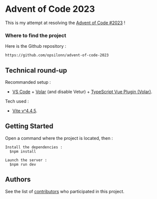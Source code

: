 # Advent of Code 2023

This is my attempt at resolving the [Advent of Code #2023](https://adventofcode.com) !



### Where to find the project
Here is the Github repository :
 ```
https://github.com/opsilonn/advent-of-code-2023
 ```



## Technical round-up
Recommanded setup :
- [VS Code](https://code.visualstudio.com) + [Volar](https://marketplace.visualstudio.com/items?itemName=Vue.volar) (and disable Vetur) + [TypeScript Vue Plugin (Volar)](https://marketplace.visualstudio.com/items?itemName=Vue.vscode-typescript-vue-plugin).

Tech used :
- [Vite v^4.4.5](https://v4.vitejs.dev/).


## Getting Started
Open a command where the project is located, then :
```
Install the dependencies :
  $npm install
  
Launch the server :
  $npm run dev
```



## Authors
See the list of [contributors](https://github.com/opsilonn/efrei-m1-otter-quiz/graphs/contributors) who participated in this project.
